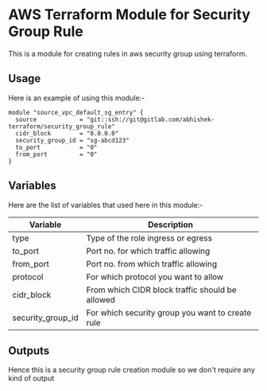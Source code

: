 # AWS Terraform Module for Security Group Rule

This is a module for creating rules in aws security group using terraform.

## Usage

Here is an example of using this module:-
```hcl
module "source_vpc_default_sg_entry" {
  source            = "git::ssh://git@gitlab.com/abhishek-terraform/security_group_rule"
  cidr_block        = "0.0.0.0"
  security_group_id = "sg-abcd123"
  to_port           = "0"
  from_port         = "0"
}
```

## Variables

Here are the list of variables that used here in this module:-

|**Variable** | **Description** |
|-------------|-----------------|
|type | Type of the role ingress or egress |
|to_port | Port no. for which traffic allowing |
|from_port | Port no. from which traffic allowing |
|protocol | For which protocol you want to allow |
|cidr_block | From which CIDR block traffic should be allowed |
|security_group_id | For which security group you want to create rule |

## Outputs

Hence this is a security group rule creation module so we don't require any kind of output